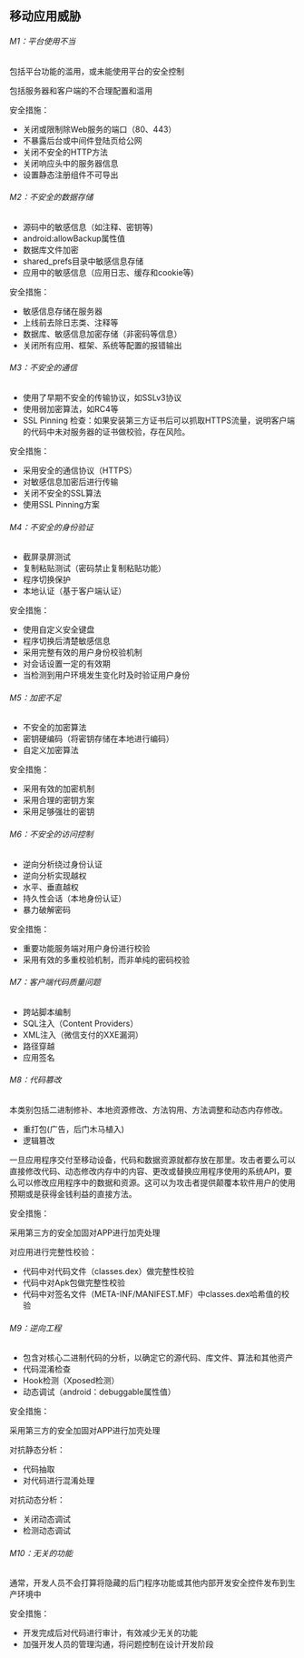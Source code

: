 ## 移动应用威胁

###### M1：平台使用不当

包括平台功能的滥用，或未能使用平台的安全控制

包括服务器和客户端的不合理配置和滥用

安全措施：

- 关闭或限制除Web服务的端口（80、443）
- 不暴露后台或中间件登陆页给公网
- 关闭不安全的HTTP方法
- 关闭响应头中的服务器信息
- 设置静态注册组件不可导出

######  M2：不安全的数据存储

- 源码中的敏感信息（如注释、密钥等)
- android:allowBackup属性值
- 数据库文件加密
- shared_prefs目录中敏感信息存储
- 应用中的敏感信息（应用日志、缓存和cookie等)

安全措施：

- 敏感信息存储在服务器
- 上线前去除日志类、注释等
- 数据库、敏感信息加密存储（非密码等信息）
- 关闭所有应用、框架、系统等配置的报错输出

###### M3：不安全的通信

- 使用了早期不安全的传输协议，如SSLv3协议
- 使用弱加密算法，如RC4等
- SSL Pinning 检查：如果安装第三方证书后可以抓取HTTPS流量，说明客户端的代码中未对服务器的证书做校验，存在风险。

安全措施：

- 采用安全的通信协议（HTTPS）
- 对敏感信息加密后进行传输
- 关闭不安全的SSL算法
- 使用SSL Pinning方案

###### M4：不安全的身份验证

- 截屏录屏测试
- 复制粘贴测试（密码禁止复制粘贴功能）
- 程序切换保护
- 本地认证（基于客户端认证）

安全措施：

- 使用自定义安全键盘
- 程序切换后清楚敏感信息
- 采用完整有效的用户身份校验机制
- 对会话设置一定的有效期
- 当检测到用户环境发生变化时及时验证用户身份

###### M5：加密不足

- 不安全的加密算法
- 密钥硬编码（将密钥存储在本地进行编码）
- 自定义加密算法

安全措施：

- 采用有效的加密机制
- 采用合理的密钥方案
- 采用足够强壮的密钥

###### M6：不安全的访问控制

- 逆向分析绕过身份认证
- 逆向分析实现越权
- 水平、垂直越权
- 持久性会话（本地身份认证）
- 暴力破解密码

安全措施：

- 重要功能服务端对用户身份进行校验
- 采用有效的多重校验机制，而非单纯的密码校验

###### M7：客户端代码质量问题

- 跨站脚本编制
- SQL注入（Content Providers）
- XML注入（微信支付的XXE漏洞）
- 路径穿越
- 应用签名



###### M8：代码篡改

本类别包括二进制修补、本地资源修改、方法钩用、方法调整和动态内存修改。

- 重打包(广告，后门木马植入)
- 逻辑篡改

一旦应用程序交付至移动设备，代码和数据资源就都存放在那里。攻击者要么可以直接修改代码、动态修改内存中的内容、更改或替换应用程序使用的系统API，要么可以修改应用程序中的数据和资源。这可以为攻击者提供颠覆本软件用户的使用预期或是获得金钱利益的直接方法。

安全措施：

采用第三方的安全加固对APP进行加壳处理

对应用进行完整性校验：

- 代码中对代码文件（classes.dex）做完整性校验
- 代码中对Apk包做完整性校验
- 代码中对签名文件（META-INF/MANIFEST.MF）中classes.dex哈希值的校验

###### M9：逆向工程

- 包含对核心二进制代码的分析，以确定它的源代码、库文件、算法和其他资产
- 代码混淆检查
- Hook检测（Xposed检测）
- 动态调试（android：debuggable属性值）

安全措施：

采用第三方的安全加固对APP进行加壳处理

对抗静态分析：

- 代码抽取
- 对代码进行混淆处理

对抗动态分析：

- 关闭动态调试
- 检测动态调试

###### M10：无关的功能

通常，开发人员不会打算将隐藏的后门程序功能或其他内部开发安全控件发布到生产环境中

安全措施：

- 开发完成后对代码进行审计，有效减少无关的功能
- 加强开发人员的管理沟通，将问题控制在设计开发阶段